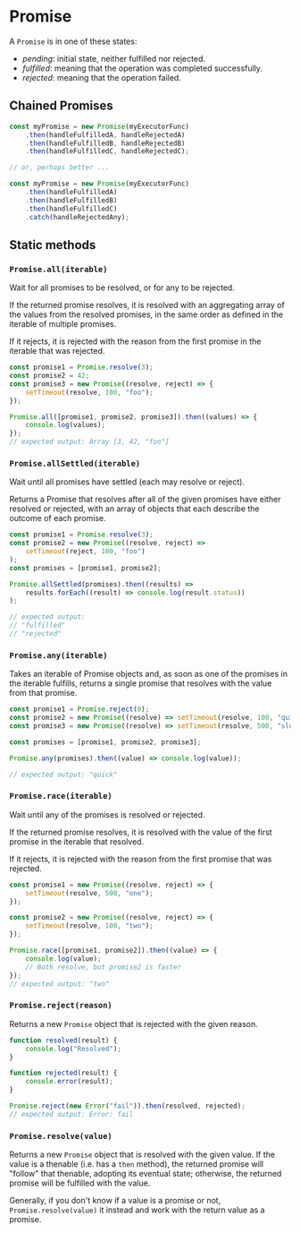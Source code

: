 # Promise

A `Promise` is in one of these states:

- _pending_: initial state, neither fulfilled nor rejected.
- _fulfilled_: meaning that the operation was completed successfully.
- _rejected_: meaning that the operation failed.

## Chained Promises

```js
const myPromise = new Promise(myExecutorFunc)
	.then(handleFulfilledA, handleRejectedA)
	.then(handleFulfilledB, handleRejectedB)
	.then(handleFulfilledC, handleRejectedC);

// or, perhaps better ...

const myPromise = new Promise(myExecutorFunc)
	.then(handleFulfilledA)
	.then(handleFulfilledB)
	.then(handleFulfilledC)
	.catch(handleRejectedAny);
```

## Static methods

### `Promise.all(iterable)`

Wait for all promises to be resolved, or for any to be rejected.

If the returned promise resolves, it is resolved with an aggregating array of the values from the resolved promises, in
the same order as defined in the iterable of multiple promises.

If it rejects, it is rejected with the reason from the first promise in the iterable that was rejected.

```js
const promise1 = Promise.resolve(3);
const promise2 = 42;
const promise3 = new Promise((resolve, reject) => {
	setTimeout(resolve, 100, "foo");
});

Promise.all([promise1, promise2, promise3]).then((values) => {
	console.log(values);
});
// expected output: Array [3, 42, "foo"]
```

### `Promise.allSettled(iterable)`

Wait until all promises have settled (each may resolve or reject).

Returns a Promise that resolves after all of the given promises have either resolved or rejected, with an array of
objects that each describe the outcome of each promise.

```js
const promise1 = Promise.resolve(3);
const promise2 = new Promise((resolve, reject) =>
	setTimeout(reject, 100, "foo")
);
const promises = [promise1, promise2];

Promise.allSettled(promises).then((results) =>
	results.forEach((result) => console.log(result.status))
);

// expected output:
// "fulfilled"
// "rejected"
```

### `Promise.any(iterable)`

Takes an iterable of Promise objects and, as soon as one of the promises in the iterable fulfills, returns a single
promise that resolves with the value from that promise.

```js
const promise1 = Promise.reject(0);
const promise2 = new Promise((resolve) => setTimeout(resolve, 100, "quick"));
const promise3 = new Promise((resolve) => setTimeout(resolve, 500, "slow"));

const promises = [promise1, promise2, promise3];

Promise.any(promises).then((value) => console.log(value));

// expected output: "quick"
```

### `Promise.race(iterable)`

Wait until any of the promises is resolved or rejected.

If the returned promise resolves, it is resolved with the value of the first promise in the iterable that resolved.

If it rejects, it is rejected with the reason from the first promise that was rejected.

```js
const promise1 = new Promise((resolve, reject) => {
	setTimeout(resolve, 500, "one");
});

const promise2 = new Promise((resolve, reject) => {
	setTimeout(resolve, 100, "two");
});

Promise.race([promise1, promise2]).then((value) => {
	console.log(value);
	// Both resolve, but promise2 is faster
});
// expected output: "two"
```

### `Promise.reject(reason)`

Returns a new `Promise` object that is rejected with the given reason.

```js
function resolved(result) {
	console.log("Resolved");
}

function rejected(result) {
	console.error(result);
}

Promise.reject(new Error("fail")).then(resolved, rejected);
// expected output: Error: fail
```

### `Promise.resolve(value)`

Returns a new `Promise` object that is resolved with the given value. If the value is a thenable (i.e. has a `then`
method), the returned promise will "follow" that thenable, adopting its eventual state; otherwise, the returned promise
will be fulfilled with the value.

Generally, if you don't know if a value is a promise or not, `Promise.resolve(value)` it instead and work with the
return value as a promise.

